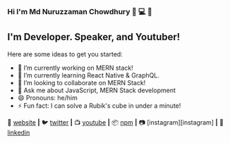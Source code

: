 ### Hi I'm Md Nuruzzaman Chowdhury 👋 💻 👋

## I'm Developer. Speaker, and Youtuber!

Here are some ideas to get you started:

- 🔭 I’m currently working on MERN stack!
- 🌱 I’m currently learning React Native & GraphQL.
- 👯 I’m looking to collaborate on MERN Stack!
- 💬 Ask me about JavaScript, MERN Stack development
- 😄 Pronouns: he/him
- ⚡ Fun fact: I can solve a Rubik's cube in under a minute!


🏡 [website][website] **|** 
🐦 [twitter][twitter] **|** 
📺 [youtube][youtube] **|** 
📦 [npm][npm] **|** 
📷 [instagram][instagram] **|** 
👔 [linkedin][linkedin]


[website]: https://mdnuruzzamanchowdhury.com/
[twitter]: https://twitter.com/nuruzzamanDev
[youtube]: https://www.youtube.com/channel/UCWm6WQHAIhXyHYZMuH-mE4A?view_as=subscriber
[linkedin]: https://www.linkedin.com/in/md-nuruzzaman-chowdhury-3ab580189/
[npm]: https://www.npmjs.com/~nuruzzaman
